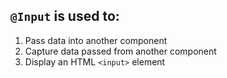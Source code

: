 ## `@Input` is used to:

1. Pass data into another component
2. Capture data passed from another component
3. Display an HTML `<input>` element

<!--
1. student is confused between @Input and @Output
2. correct answer
3. student is confused between a template and a decorator
-->
